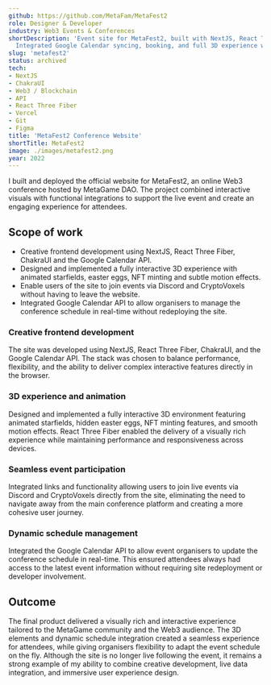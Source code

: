 ```yaml
---
github: https://github.com/MetaFam/MetaFest2
role: Designer & Developer
industry: Web3 Events & Conferences
shortDescription: 'Event site for MetaFest2, built with NextJS, React Three Fiber and ChakraUI.
  Integrated Google Calendar syncing, booking, and full 3D experience with animated features and easter eggs.'
slug: 'metafest2'
status: archived
tech:
- NextJS
- ChakraUI
- Web3 / Blockchain
- API
- React Three Fiber
- Vercel
- Git
- Figma
title: 'MetaFest2 Conference Website'
shortTitle: MetaFest2
image: ./images/metafest2.png
year: 2022
---
```


I built and deployed the official website for MetaFest2, an online Web3 conference hosted by MetaGame DAO. The project combined interactive visuals with functional integrations to support the live event and create an engaging experience for attendees.

## Scope of work
- Creative frontend development using NextJS, React Three Fiber, ChakraUI and the Google Calendar API.
- Designed and implemented a fully interactive 3D experience with animated starfields, easter eggs, NFT minting and subtle motion effects.
- Enable users of the site to join events via Discord and CryptoVoxels without having to leave the website.
- Integrated Google Calendar API to allow organisers to manage the conference schedule in real-time without redeploying the site.

### Creative frontend development
The site was developed using NextJS, React Three Fiber, ChakraUI, and the Google Calendar API. The stack was chosen to balance performance, flexibility, and the ability to deliver complex interactive features directly in the browser.

### 3D experience and animation
Designed and implemented a fully interactive 3D environment featuring animated starfields, hidden easter eggs, NFT minting features, and smooth motion effects. React Three Fiber enabled the delivery of a visually rich experience while maintaining performance and responsiveness across devices.

### Seamless event participation
Integrated links and functionality allowing users to join live events via Discord and CryptoVoxels directly from the site, eliminating the need to navigate away from the main conference platform and creating a more cohesive user journey.

### Dynamic schedule management
Integrated the Google Calendar API to allow event organisers to update the conference schedule in real-time. This ensured attendees always had access to the latest event information without requiring site redeployment or developer involvement.

## Outcome
The final product delivered a visually rich and interactive experience tailored to the MetaGame community and the Web3 audience. The 3D elements and dynamic schedule integration created a seamless experience for attendees, while giving organisers flexibility to adapt the event schedule on the fly. Although the site is no longer live following the event, it remains a strong example of my ability to combine creative development, live data integration, and immersive user experience design.
